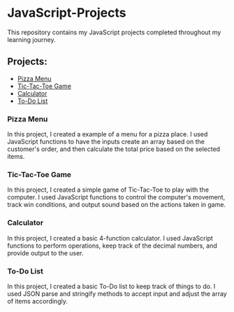 # JavaScript-Projects

This repository contains my JavaScript projects completed throughout my learning journey.

<h2>Projects:</h2>
<ul>
  <li><a href="https://github.com/Anthony15651/JavaScript-Projects/tree/main/Pizza_Project" target="_blank">Pizza Menu</a></li>
  <li><a href="https://github.com/Anthony15651/JavaScript-Projects/tree/main/TicTacToe" target="_blank">Tic-Tac-Toe Game</a></li>
  <li><a href="https://github.com/Anthony15651/JavaScript-Projects/tree/main/Calculator" target="_blank">Calculator</a></li>
  <li><a href="https://github.com/Anthony15651/JavaScript-Projects/tree/main/ToDo%20App" target="_blank">To-Do List</a></li>
</ul>

<h3>Pizza Menu</h3>
<p>In this project, I created a example of a menu for a pizza place. I used JavaScript functions to have the inputs create an array based on the customer's order, and then calculate the total price based on the selected items.</p>

<h3>Tic-Tac-Toe Game</h3>
<p>In this project, I created a simple game of Tic-Tac-Toe to play with the computer. I used JavaScript functions to control the computer's movement, track win conditions, and output sound based on the actions taken in game. </p>

<h3>Calculator</h3>
<p>In this project, I created a basic 4-function calculator. I used JavaScript functions to perform operations, keep track of the decimal numbers, and provide output to the user.</p>

<h3>To-Do List</h3>
<p>In this project, I created a basic To-Do list to keep track of things to do. I used JSON parse and stringify methods to accept input and adjust the array of items accordingly.</p>
